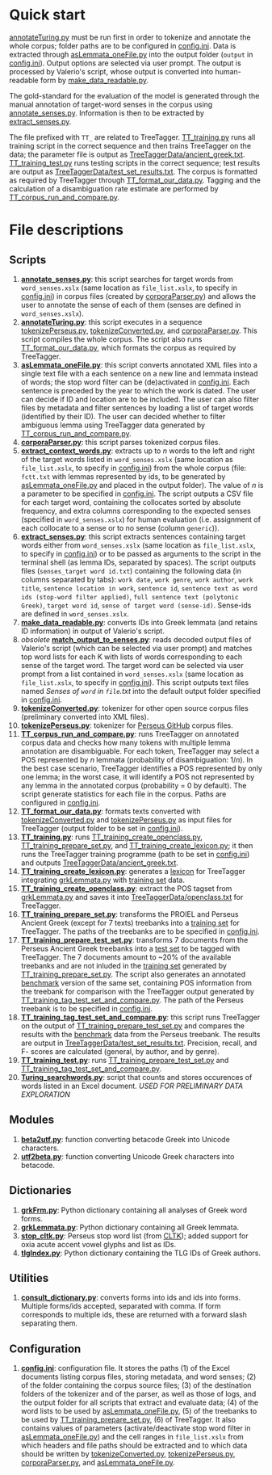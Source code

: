 # Quick start
[annotateTuring.py](annotateTuring.py) must be run first in order to tokenize and annotate the whole corpus; folder paths are to be configured in [config.ini](config.ini). Data is extracted through [asLemmata_oneFile.py](asLemmata_oneFile.py) into the output folder (`output` in [config.ini](config.ini)). Output options are selected via user prompt. The output is processed by Valerio's script, whose output is converted into human-readable form by [make_data_readable.py](make_data_readable.py).

The gold-standard for the evaluation of the model is generated through the manual annotation of target-word senses in the corpus using [annotate_senses.py](annotate_senses.py). Information is then to be  extracted by [extract_senses.py](extract_senses.py). 

The file prefixed with `TT_` are related to TreeTagger. [TT_training.py](TT_training.py) runs all training script in the correct sequence and then trains TreeTagger on the data; the parameter file is output as [TreeTaggerData/ancient_greek.txt](TreeTaggerData/ancient_greek.txt). [TT_training_test.py](TT_training_test.py) runs testing scripts in the correct sequence; test results are output as [TreeTaggerData/test_set_results.txt](TreeTaggerData/test_set_results.txt). The corpus is formatted as required by TreeTagger through [TT_format_our_data.py](TT_format_our_data.py). Tagging and the calculation of a disambiguation rate estimate are performed by [TT_corpus_run_and_compare.py](TT_corpus_run_and_compare.py).

# File descriptions
## Scripts
1. **[annotate_senses.py](annotate_senses.py)**: this script searches for target words from `word_senses.xslx` (same location as `file_list.xslx`, to specify in [config.ini](config.ini)) in corpus files (created by [corporaParser.py](corporaParser.py)) and allows the user to annotate the sense of each of them (senses are defined in `word_senses.xslx`).
2. **[annotateTuring.py](annotateTuring.py)**: this script executes in a sequence [tokenizePerseus.py](tokenizePerseus.py), [tokenizeConverted.py](tokenizeConverted.py), and [corporaParser.py](corporaParser.py). This script compiles the whole corpus. The script also runs [TT_format_our_data.py](TT_format_our_data.py), which formats the corpus as required by TreeTagger.
3. **[asLemmata_oneFile.py](asLemmata_oneFile.py)**: this script converts annotated XML files into a single text file with a each sentence on a new line and lemmata instead of words; the stop word filter can be (de)activated in [config.ini](config.ini). Each sentence is preceded by the year to which the work is dated. The user can decide if ID and location are to be included. The user can also filter files by metadata and filter sentences by loading a list of target words (identified by their ID). The user can decided whether to filter ambiguous lemma using TreeTagger data generated by [TT_corpus_run_and_compare.py](TT_corpus_run_and_compare.py).
4. **[corporaParser.py](corporaParser.py)**: this script parses tokenized corpus files.
5. **[extract_context_words.py](extract_context_words.py)**: extracts up to _n_ words to the left and right of the target words listed in `word_senses.xslx` (same location as `file_list.xslx`, to specify in [config.ini](config.ini)) from the whole corpus (file: `fctt.txt` with lemmas represented by ids, to be generated by [asLemmata_oneFile.py](asLemmata_oneFile.py) and placed in the output folder). The value of _n_ is a parameter to be specified in [config.ini](config.ini). The script outputs a CSV file for each target word, containing the collocates sorted by absolute frequency, and extra columns corresponding to the expected senses (specified in `word_senses.xslx`) for human evaluation (i.e. assignment of each collocate to a sense or to no sense (column `generic`)).
6. **[extract_senses.py](extract_senses.py)**: this script extracts sentences containing target words either from `word_senses.xslx` (same location as `file_list.xslx`, to specify in [config.ini](config.ini)) or to be passed as arguments to the script in the terminal shell (as lemma IDs, separated by spaces). The script outputs files (`senses_target word id.txt`) containing the following data (in columns separated by tabs): `work date`, `work genre`, `work author`, `work title`, `sentence location in work`, `sentence id`, `sentence text as word ids (stop-word filter applied)`, `full sentence text (polytonic Greek)`, `target word id`, `sense of target word (sense-id)`. Sense-ids are defined in `word_senses.xslx`.
7. **[make_data_readable.py](make_data_readable.py)**: converts IDs into Greek lemmata (and retains ID information) in output of Valerio's script.
8. _obsolete_ **[match_output_to_senses.py](match_output_to_senses.py)**: reads decoded output files of Valerio's script (which can be selected via user prompt) and matches top word lists for each K with lists of words corresponding to each sense of the target word. The target word can be selected via user prompt from a list contained in `word_senses.xslx` (same location as `file_list.xslx`, to specify in [config.ini](config.ini)). This script outputs text files named _Senses of `word` in `file`.txt_ into the default output folder specified in [config.ini](config.ini).
9. **[tokenizeConverted.py](tokenizeConverted.py)**: tokenizer for other open source corpus files (preliminary converted into XML files).
10. **[tokenizePerseus.py](tokenizePerseus.py)**: tokenizer for [Perseus GitHub](https://github.com/PerseusDL/canonical-greekLit/tree/master/data) corpus files.
11. **[TT_corpus_run_and_compare.py](TT_corpus_run_and_compare.py)**: runs TreeTagger on annotated corpus data and checks how many tokens with multiple lemma annotation are disambiguable. For each token, TreeTagger may select a POS represented by _n_ lemmata (probability of disambiguation: 1/_n_). In the best case scenario, TreeTagger identifies a POS represented by only one lemma; in the worst case, it will identify a POS not represented by any lemma in the annotated corpus (probability = 0 by default). The script generate statistics for each file in the corpus. Paths are configured in  [config.ini](config.ini).
12. **[TT_format_our_data.py](TT_format_our_data.py)**: formats texts converted with [tokenizeConverted.py](tokenizeConverted.py) and [tokenizePerseus.py](tokenizePerseus.py) as input files for TreeTagger (output folder to be set in [config.ini](config.ini)).
13. **[TT_training.py](TT_training.py)**: runs [TT_training_create_openclass.py](TT_training_create_openclass.py), [TT_training_prepare_set.py](TT_training_prepare_set.py), and [TT_training_create_lexicon.py](TT_training_create_lexicon.py); it then runs the TreeTagger training programme (path to be set in [config.ini](config.ini)) and outputs [TreeTaggerData/ancient_greek.txt](TreeTaggerData/ancient_greek.txt).
14. **[TT_training_create_lexicon.py](TT_training_create_lexicon.py)**: generates a [lexicon](TreeTaggerData/lexicon.txt) for TreeTagger integrating [grkLemmata.py](grkLemmata.py) with [training set](TreeTaggerData/training_set.txt) data.
15. **[TT_training_create_openclass.py](TT_training_create_openclass.py)**: extract the POS tagset from [grkLemmata.py](grkLemmata.py) and saves it into [TreeTaggerData/openclass.txt](TreeTaggerData/openclass.txt) for TreeTagger.
16. **[TT_training_prepare_set.py](TT_training_prepare_set.py)**: transforms the PROIEL and Perseus Ancient Greek (except for 7 texts) treebanks into a [training set](TreeTaggerData/training_set.txt) for TreeTagger. The paths of the treebanks are to be specified in [config.ini](config.ini).
17. **[TT_training_prepare_test_set.py](TT_training_prepare_test_set.py)**: transforms 7 documents from the Perseus Ancient Greek treebanks into a [test set](TreeTaggerData/test_set.txt) to be tagged with TreeTagger. The 7 documents amount to ~20% of the available treebanks and are not inluded in the [training set](TreeTaggerData/training_set.txt) generated by [TT_training_prepare_set.py](TT_training_prepare_set.py). The script also generates an annotated [benchmark](TreeTaggerData/test_set_benchmark.txt) version of the same set, containing POS information from the treebank for comparison with the TreeTagger output generated by [TT_training_tag_test_set_and_compare.py](TT_training_tag_test_set_and_compare.py). The path of the Perseus treebank is to be specified in [config.ini](config.ini).
18. **[TT_training_tag_test_set_and_compare.py](TT_training_tag_test_set_and_compare.py)**: this script runs TreeTagger on the output of [TT_training_prepare_test_set.py](TT_training_prepare_test_set.py) and compares the results with the [benchmark](TreeTaggerData/test_set_benchmark.txt) data from the Perseus treebank. The results are output in [TreeTaggerData/test_set_results.txt](TreeTaggerData/test_set_results.txt). Precision, recall, and F- scores are calculated (general, by author, and by genre).
19. **[TT_training_test.py](TT_training_test.py)**: runs [TT_training_prepare_test_set.py](TT_training_prepare_test_set.py) and [TT_training_tag_test_set_and_compare.py](TT_training_tag_test_set_and_compare.py).
20. **[Turing_searchwords.py](Turing_searchwords.py)**: script that counts and stores occurences of words listed in an Excel document. _USED FOR PRELIMINARY DATA EXPLORATION_

## Modules
1. **[beta2utf.py](beta2utf.py)**: function converting betacode Greek into Unicode characters.
2. **[utf2beta.py](utf2beta.py)**: function converting Unicode Greek characters into betacode.

## Dictionaries
1. **[grkFrm.py](grkFrm.py)**: Python dictionary containing all analyses of Greek word forms.
2. **[grkLemmata.py](grkLemmata.py)**: Python dictionary containing all Greek lemmata.
3. **[stop_cltk.py](stop_cltk.py)**: Perseus stop word list (from [CLTK](https://github.com/cltk/cltk/blob/master/cltk/stop/greek/stops.py)); added support for oxia acute accent vowel glyphs and list as IDs.
4. **[tlgIndex.py](tlgIndex.py)**: Python dictionary containing the TLG IDs of Greek authors.

## Utilities
1. **[consult_dictionary.py](consult_dictionary.py)**: converts forms into ids and ids into forms. Multiple forms/ids accepted, separated with comma. If form corresponds to multiple ids, these are returned with a forward slash separating them.

## Configuration
1. **[config.ini](config.ini)**: configuration file. It stores the paths (1) of the Excel documents listing corpus files, storing metadata, and word senses; (2) of the folder containing the corpus source files; (3) of the destination folders of the tokenizer and of the parser, as well as those of logs, and the output folder for all scripts that extract and evaluate data; (4) of the word lists to be used by [asLemmata_oneFile.py](asLemmata_oneFile.py), (5) of the treebanks to be used by [TT_training_prepare_set.py](TT_training_prepare_set.py), (6) of TreeTagger. It also contains values of parameters (activate/deactivate stop word filter in [asLemmata_oneFile.py](asLemmata_oneFile.py)) and the cell ranges in `file_list.xslx` from which headers and file paths should be extracted and to which data should be written by [tokenizeConverted.py](tokenizeConverted.py), [tokenizePerseus.py](tokenizePerseus.py), [corporaParser.py](corporaParser.py), and [asLemmata_oneFile.py](asLemmata_oneFile.py).
